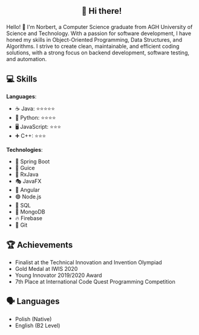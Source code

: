 

## <p align="center">:wave: Hi there!</p>
Hello! 👋 I'm Norbert, a Computer Science graduate from AGH University of Science and Technology. With a passion for software development, I have honed my skills in Object-Oriented Programming, Data Structures, and Algorithms. I strive to create clean, maintainable, and efficient coding solutions, with a strong focus on backend development, software testing, and automation.

## 💻 Skills
**Languages**:
- ☕ Java: ⭐⭐⭐⭐⭐
- 🐍 Python: ⭐⭐⭐⭐
- 🖥️ JavaScript: ⭐⭐⭐
- ➕ C++: ⭐⭐⭐

**Technologies**:
- 🌱 Spring Boot
- 🧪 Guice
- 🔄 RxJava
- 🎭 JavaFX
- 🔲 Angular
- 🟢 Node.js
- 💾 SQL
- 🍃 MongoDB
- 🔥 Firebase
- 🐙 Git

## 🏆 Achievements
- Finalist at the Technical Innovation and Invention Olympiad
- Gold Medal at IWIS 2020
- Young Innovator 2019/2020 Award
- 7th Place at International Code Quest Programming Competition

## 🗣️ Languages
- Polish (Native)
- English (B2 Level)

